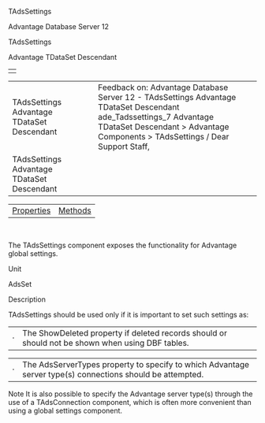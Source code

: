 TAdsSettings




Advantage Database Server 12  

TAdsSettings

Advantage TDataSet Descendant

|  |
| --- |
|  |

|  |  |  |  |  |
| --- | --- | --- | --- | --- |
| TAdsSettings  Advantage TDataSet Descendant |  |  | Feedback on: Advantage Database Server 12 - TAdsSettings Advantage TDataSet Descendant ade\_Tadssettings\_7 Advantage TDataSet Descendant > Advantage Components > TAdsSettings / Dear Support Staff, |  |
| TAdsSettings  Advantage TDataSet Descendant |  |  |  |  |

|  |  |
| --- | --- |
| [Properties](ade_tadssettings_properties.htm) | [Methods](ade_tadssettings_methods.htm) |

 

The TAdsSettings component exposes the functionality for Advantage global settings.

Unit

AdsSet

Description

TAdsSettings should be used only if it is important to set such settings as:

|  |  |
| --- | --- |
| · | The ShowDeleted property if deleted records should or should not be shown when using DBF tables. |

|  |  |
| --- | --- |
| · | The AdsServerTypes property to specify to which Advantage server type(s) connections should be attempted. |

Note It is also possible to specify the Advantage server type(s) through the use of a TAdsConnection component, which is often more convenient than using a global settings component.